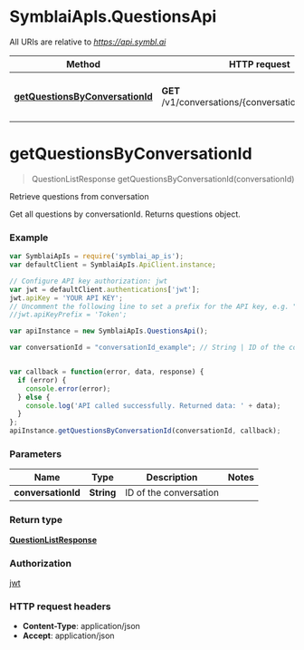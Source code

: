 # SymblaiApIs.QuestionsApi

All URIs are relative to *https://api.symbl.ai*

Method | HTTP request | Description
------------- | ------------- | -------------
[**getQuestionsByConversationId**](QuestionsApi.md#getQuestionsByConversationId) | **GET** /v1/conversations/{conversationId}/questions | Retrieve questions from conversation


<a name="getQuestionsByConversationId"></a>
# **getQuestionsByConversationId**
> QuestionListResponse getQuestionsByConversationId(conversationId)

Retrieve questions from conversation

Get all questions by conversationId. Returns questions object.

### Example
```javascript
var SymblaiApIs = require('symblai_ap_is');
var defaultClient = SymblaiApIs.ApiClient.instance;

// Configure API key authorization: jwt
var jwt = defaultClient.authentications['jwt'];
jwt.apiKey = 'YOUR API KEY';
// Uncomment the following line to set a prefix for the API key, e.g. "Token" (defaults to null)
//jwt.apiKeyPrefix = 'Token';

var apiInstance = new SymblaiApIs.QuestionsApi();

var conversationId = "conversationId_example"; // String | ID of the conversation


var callback = function(error, data, response) {
  if (error) {
    console.error(error);
  } else {
    console.log('API called successfully. Returned data: ' + data);
  }
};
apiInstance.getQuestionsByConversationId(conversationId, callback);
```

### Parameters

Name | Type | Description  | Notes
------------- | ------------- | ------------- | -------------
 **conversationId** | **String**| ID of the conversation | 

### Return type

[**QuestionListResponse**](QuestionListResponse.md)

### Authorization

[jwt](../README.md#jwt)

### HTTP request headers

 - **Content-Type**: application/json
 - **Accept**: application/json

